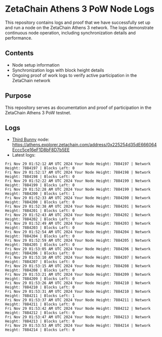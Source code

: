 # ZetaChain Athens 3 PoW Node Logs
This repository contains logs and proof that we have successfully set up and run a node on the ZetaChain Athens 3 network. The logs demonstrate continuous node operation, including synchronization details and performance.

## Contents
- Node setup information
- Synchronization logs with block height details
- Ongoing proof of work logs to verify active participation in the ZetaChain network

## Purpose
This repository serves as documentation and proof of participation in the ZetaChain Athens 3 PoW testnet.

## Logs

- [Third Bunny](https://thirdbunny.xyz/) node: https://athens.explorer.zetachain.com/address/0x225254d35dE666064Eccc5ce16eF1D8bF8D7b5EE
- Latest logs:
```
Fri Nov 29 01:52:12 AM UTC 2024 Your Node Height: 7884197 | Network Height: 7884197 | Blocks Left: 0
Fri Nov 29 01:52:17 AM UTC 2024 Your Node Height: 7884198 | Network Height: 7884198 | Blocks Left: 0
Fri Nov 29 01:52:22 AM UTC 2024 Your Node Height: 7884199 | Network Height: 7884199 | Blocks Left: 0
Fri Nov 29 01:52:28 AM UTC 2024 Your Node Height: 7884199 | Network Height: 7884200 | Blocks Left: 1
Fri Nov 29 01:52:33 AM UTC 2024 Your Node Height: 7884200 | Network Height: 7884200 | Blocks Left: 0
Fri Nov 29 01:52:38 AM UTC 2024 Your Node Height: 7884201 | Network Height: 7884201 | Blocks Left: 0
Fri Nov 29 01:52:43 AM UTC 2024 Your Node Height: 7884202 | Network Height: 7884202 | Blocks Left: 0
Fri Nov 29 01:52:49 AM UTC 2024 Your Node Height: 7884203 | Network Height: 7884203 | Blocks Left: 0
Fri Nov 29 01:52:54 AM UTC 2024 Your Node Height: 7884204 | Network Height: 7884204 | Blocks Left: 0
Fri Nov 29 01:52:59 AM UTC 2024 Your Node Height: 7884205 | Network Height: 7884205 | Blocks Left: 0
Fri Nov 29 01:53:05 AM UTC 2024 Your Node Height: 7884206 | Network Height: 7884206 | Blocks Left: 0
Fri Nov 29 01:53:10 AM UTC 2024 Your Node Height: 7884207 | Network Height: 7884207 | Blocks Left: 0
Fri Nov 29 01:53:15 AM UTC 2024 Your Node Height: 7884208 | Network Height: 7884208 | Blocks Left: 0
Fri Nov 29 01:53:21 AM UTC 2024 Your Node Height: 7884209 | Network Height: 7884209 | Blocks Left: 0
Fri Nov 29 01:53:26 AM UTC 2024 Your Node Height: 7884210 | Network Height: 7884210 | Blocks Left: 0
Fri Nov 29 01:53:31 AM UTC 2024 Your Node Height: 7884210 | Network Height: 7884211 | Blocks Left: 1
Fri Nov 29 01:53:37 AM UTC 2024 Your Node Height: 7884211 | Network Height: 7884211 | Blocks Left: 0
Fri Nov 29 01:53:42 AM UTC 2024 Your Node Height: 7884212 | Network Height: 7884212 | Blocks Left: 0
Fri Nov 29 01:53:47 AM UTC 2024 Your Node Height: 7884213 | Network Height: 7884213 | Blocks Left: 0
Fri Nov 29 01:53:53 AM UTC 2024 Your Node Height: 7884214 | Network Height: 7884214 | Blocks Left: 0
```
